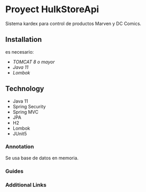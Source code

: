 # Proyect HulkStoreApi
Sistema kardex para control de productos Marven y DC Comics.

## Installation
es necesario:
- *TOMCAT 8 o mayor*
- *Java 11*
- *Lombok*

## Technology
* Java 11
* Spring Security
* Spring MVC
* JPA
* H2
* Lombok
* JUnit5


### Annotation
Se usa base de datos en memoria.

### Guides

### Additional Links

